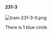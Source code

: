 #### 231-3
![train-231-3-0.png](https://github.com/lil-lab/nlvr/raw/master/nlvr/train/images/77/train-231-3-0.png "train-231-3-0.png")

There is 1 blue circle
